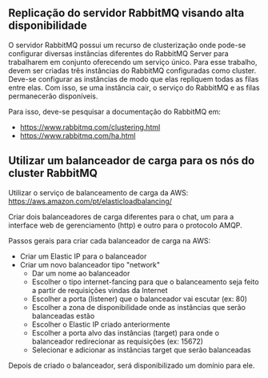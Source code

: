 ## Replicação do servidor RabbitMQ visando alta disponibilidade

O servidor RabbitMQ possui um recurso de clusterização onde pode-se configurar diversas instâncias diferentes do RabbitMQ Server para trabalharem em conjunto oferecendo um serviço único. Para esse trabalho, devem ser criadas três instâncias do RabbitMQ configuradas como cluster. Deve-se configurar as instâncias de modo que elas repliquem todas as filas entre elas. Com isso, se uma instância cair, o serviço do RabbitMQ e as filas permanecerão disponíveis.

Para isso, deve-se pesquisar a documentação do RabbitMQ em:

* https://www.rabbitmq.com/clustering.html
* https://www.rabbitmq.com/ha.html

## Utilizar um balanceador de carga para os nós do cluster RabbitMQ

Utilizar o serviço de balanceamento de carga da AWS: https://aws.amazon.com/pt/elasticloadbalancing/

Criar dois balanceadores de carga diferentes para o chat, um para a interface web de gerenciamento (http) e outro para o protocolo AMQP.

Passos gerais para criar cada balanceador de carga na AWS:

* Criar um Elastic IP para o balanceador
* Criar um novo balanceador tipo "network"
  - Dar um nome ao balanceador  
  - Escolher o tipo internet-fancing para que o balanceamento seja feito a partir de requisições vindas da Internet
  - Escolher a porta (listener) que o balanceador vai escutar (ex: 80)
  - Escolher a zona de disponibilidade onde as instâncias que serão balanceadas estão
  - Escolher o Elastic IP criado anteriormente
  - Escolher a porta alvo das instâncias (target) para onde o balanceador redirecionar as requisições (ex: 15672)
  - Selecionar e adicionar as instâncias target que serão balanceadas
  
Depois de criado o balanceador, será disponibilizado um domínio para ele. 
